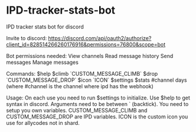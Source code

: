 # IPD-tracker-stats-bot
 IPD tracker stats bot for discord

Invite to discord:
https://discord.com/api/oauth2/authorize?client_id=828514266260176916&permissions=76800&scope=bot

Bot permissions needed:
View channels
Read message history
Send messages
Manage messages

Commands:
$help
$climb \`CUSTOM_MESSAGE_CLIMB\`
$drop \`CUSTOM_MESSAGE_DROP\`
$icon \`ICON\`
$settings
$stats #channel days (where #channel is the channel where ipd has the webhook)

Usage:
On each use you need to run $settings to initialize.
Use $help to get syntax in discord.
Arguments need to be between \` (backtick).
You need to setup you own variables.
CUSTOM_MESSAGE_CLIMB and CUSTOM_MESSAGE_DROP are IPD variables.
ICON is the custom icon you use for allycodes not in shard.
